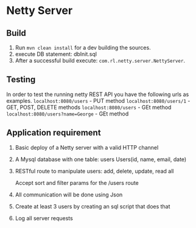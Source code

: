 # Netty Server

## Build

1. Run `mvn clean install` for a dev building the sources.
2. execute DB statement: dbInit.sql
3. After a successful build execute: `com.rl.netty.server.NettyServer`.

## Testing

In order to test the running netty REST API you have the following urls as examples.
    `localhost:8080/users`              - PUT method
    `localhost:8080/users/1`            - GET, POST, DELETE methods
    `localhost:8080/users`              - GEt method
    `localhost:8080/users?name=George`  - GEt method

## Application requirement

1. Basic deploy of a Netty server with a valid HTTP channel
2. A Mysql database with one table: users
    Users(id, name, email, date)

3. RESTful route to manipulate users: add, delete, update, read all

    Accept sort and filter params for the /users route

4. All communication will be done using Json
5. Create at least 3 users by creating an sql script that does that
6. Log all server requests
